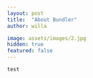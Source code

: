 ```yaml
---
layout: post
title:  "About Bundler"
author: willa

image: assets/images/2.jpg
hidden: true
featured: false
---
```

`test`
